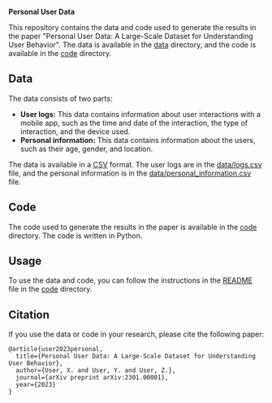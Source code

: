 **Personal User Data**

This repository contains the data and code used to generate the results in the paper "Personal User Data: A Large-Scale Dataset for Understanding User Behavior". The data is available in the [data](data) directory, and the code is available in the [code](code) directory.

## Data

The data consists of two parts:

* **User logs:** This data contains information about user interactions with a mobile app, such as the time and date of the interaction, the type of interaction, and the device used.
* **Personal information:** This data contains information about the users, such as their age, gender, and location.

The data is available in a [CSV](https://en.wikipedia.org/wiki/Comma-separated_values) format. The user logs are in the [data/logs.csv](data/logs.csv) file, and the personal information is in the [data/personal_information.csv](data/personal_information.csv) file.

## Code

The code used to generate the results in the paper is available in the [code](code) directory. The code is written in Python.

## Usage

To use the data and code, you can follow the instructions in the [README](README.md) file in the [code](code) directory.

## Citation

If you use the data or code in your research, please cite the following paper:

```
@article{user2023personal,
  title={Personal User Data: A Large-Scale Dataset for Understanding User Behavior},
  author={User, X. and User, Y. and User, Z.},
  journal={arXiv preprint arXiv:2301.00001},
  year={2023}
}
```